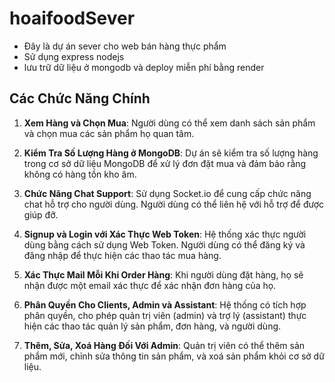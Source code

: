 # hoaifoodSever
- Đây là dự án sever cho web bán hàng thực phẩm
- Sử dụng express nodejs
- lưu trữ dữ liệu ở mongodb và deploy miễn phí bằng render
## Các Chức Năng Chính

1. **Xem Hàng và Chọn Mua**: Người dùng có thể xem danh sách sản phẩm và chọn mua các sản phẩm họ quan tâm.

2. **Kiểm Tra Số Lượng Hàng ở MongoDB**: Dự án sẽ kiểm tra số lượng hàng trong cơ sở dữ liệu MongoDB để xử lý đơn đặt mua và đảm bảo rằng không có hàng tồn kho âm.

3. **Chức Năng Chat Support**: Sử dụng Socket.io để cung cấp chức năng chat hỗ trợ cho người dùng. Người dùng có thể liên hệ với hỗ trợ để được giúp đỡ.

4. **Signup và Login với Xác Thực Web Token**: Hệ thống xác thực người dùng bằng cách sử dụng Web Token. Người dùng có thể đăng ký và đăng nhập để thực hiện các thao tác mua hàng.

5. **Xác Thực Mail Mỗi Khi Order Hàng**: Khi người dùng đặt hàng, họ sẽ nhận được một email xác thực để xác nhận đơn hàng của họ.

6. **Phân Quyền Cho Clients, Admin và Assistant**: Hệ thống có tích hợp phân quyền, cho phép quản trị viên (admin) và trợ lý (assistant) thực hiện các thao tác quản lý sản phẩm, đơn hàng, và người dùng.

7. **Thêm, Sửa, Xoá Hàng Đối Với Admin**: Quản trị viên có thể thêm sản phẩm mới, chỉnh sửa thông tin sản phẩm, và xoá sản phẩm khỏi cơ sở dữ liệu.
